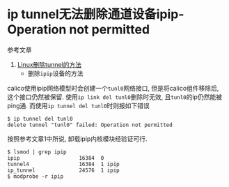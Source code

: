 # ip tunnel无法删除通道设备ipip-Operation not permitted

参考文章

1. [Linux删除tunnel的方法](https://www.cnblogs.com/snooker/p/9945863.html)
    - 删除`ipip`设备的方法

calico使用ipip网络模型时会创建一个`tunl0`网络接口, 但是将calico组件移除后, 这个接口仍然被保留. 使用`ip link del tunl0`删除时无效, 且`tunl0`的ip仍然能被ping通. 而使用`ip tunnel del tunl0`时则报如下错误

```log
$ ip tunnel del tunl0
delete tunnel "tunl0" failed: Operation not permitted
```

按照参考文章1中所说, 卸载ipip内核模块经验证可行.

```log
$ lsmod | grep ipip
ipip                   16384  0
tunnel4                16384  1 ipip
ip_tunnel              24576  1 ipip
$ modprobe -r ipip
```
